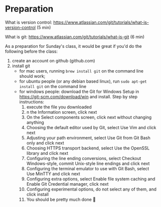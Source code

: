 # Preparation

What is version control: https://www.atlassian.com/git/tutorials/what-is-version-control (5 min)

What is git: https://www.atlassian.com/git/tutorials/what-is-git (6 min)

As a preparation for Sunday's class, it would be great if you'd do the following before the class:
 1. create an account on github (github.com)
 2. install git
    - for mac users, running `brew install git` on the command line should work;
    - for ubuntu people (or any debian based linux), run  `sudo apt-get install git` on the command line
    - for windows people: download the Git for Windows Setup in https://git-scm.com/download/win and install. Step by step instructions:
        1. execute the file you downloaded
        2. n the Information screen, click next
        3. On the Select components screen, click next without changing anything
        4. Choosing the default editor used by Git, select Use Vim and click next
        5. Adjusting your path environment, select Use Git from Git Bash only and click next
        6. Choosing HTTPS transport backend, select Use the OpenSSL library and click next
        7. Configuring the line ending conversions, select Checkout Windows-style, commit Unix-style line endings and click next
        8.  Configuring the terminal emulator to use with Git Bash, select Use MinTTY and click next
        9.  Configuring extra options, select Enable file system caching and Enable Git Credential manager, click next
        10. Configuring experimental options, do not select any of them, and click install
        11. You should be pretty much done :slightly_smiling_face:
